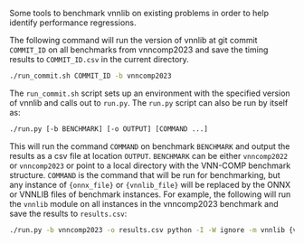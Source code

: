 Some tools to benchmark vnnlib on existing problems in order to help identify performance regressions.

The following command will run the version of vnnlib at git commit `COMMIT_ID` on all benchmarks from vnncomp2023 and save the timing results to `COMMIT_ID.csv` in the current directory.

```bash
./run_commit.sh COMMIT_ID -b vnncomp2023
```

The `run_commit.sh` script sets up an environment with the specified version of vnnlib and calls out to `run.py`.
The `run.py` script can also be run by itself as:

```bash
./run.py [-b BENCHMARK] [-o OUTPUT] [COMMAND ...]
```

This will run the command `COMMAND` on benchmark `BENCHMARK` and output the results as a csv file at location `OUTPUT`.
`BENCHMARK` can be either `vnncomp2022` or `vnncomp2023` or point to a local directory with the VNN-COMP benchmark structure.
`COMMAND` is the command that will be run for benchmarking, but any instance of `{onnx_file}` or `{vnnlib_file}` will be replaced by the ONNX or VNNLIB files of benchmark instances. For example, the following will run the `vnnlib` module on all instances in the vnncomp2023 benchmark and save the results to `results.csv`:

```bash
./run.py -b vnncomp2023 -o results.csv python -I -W ignore -m vnnlib {vnnlib_file} --compat --no-strict
```
